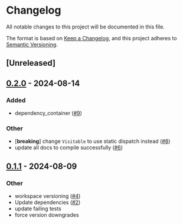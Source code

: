 # Changelog
All notable changes to this project will be documented in this file.

The format is based on [Keep a Changelog](https://keepachangelog.com/en/1.0.0/),
and this project adheres to [Semantic Versioning](https://semver.org/spec/v2.0.0.html).

## [Unreleased]

## [0.2.0](https://github.com/chesedo/despatma/compare/despatma-v0.1.1...despatma-v0.2.0) - 2024-08-14

### Added
- dependency_container ([#9](https://github.com/chesedo/despatma/pull/9))

### Other
- [**breaking**] change `Visitable` to use static dispatch instead ([#8](https://github.com/chesedo/despatma/pull/8))
- update all docs to compile successfully ([#6](https://github.com/chesedo/despatma/pull/6))

## [0.1.1](https://github.com/chesedo/despatma/compare/despatma-v0.1.0...despatma-v0.1.1) - 2024-08-09

### Other
- workspace versioning ([#4](https://github.com/chesedo/despatma/pull/4))
- Update dependencies ([#2](https://github.com/chesedo/despatma/pull/2))
- update failing tests
- force version downgrades
